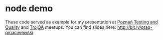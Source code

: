 # node demo

These code served as example for my presentation at [Poznań Testing and Quality](http://ptaq.org) and [TrojQA](http://trojqa.pl/) meetups.
You can find slides here: http://bit.ly/ptaq-pmaciejewski
